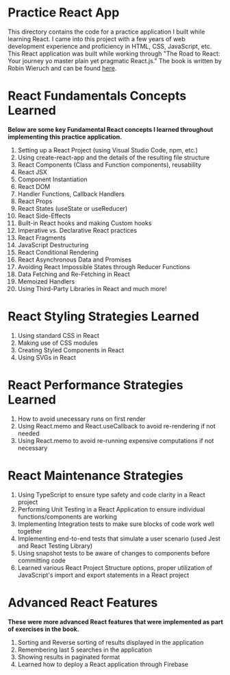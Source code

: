 # Practice React App

This directory contains the code for a practice application I built while learning React. I came into this project with a few years of web development experience and proficiency in HTML, CSS, JavaScript, etc. This React application was built while working through "The Road to React: Your journey yo master plain yet pragmatic React.js." The book is written by Robin Wieruch and can be found [here](https://www.amazon.com/Road-learn-React-pragmatic-React-js-ebook/dp/B077HJFCQX/ref=sr_1_1_sspa?dchild=1&keywords=react%20book&qid=1606535472&sr=8-1-spons&psc=1&spLa=ZW5jcnlwdGVkUXVhbGlmaWVyPUExU0swNzFYWVo0TFQwJmVuY3J5cHRlZElkPUEwNzYwODkzQUo3MjhNUVVQWEE4JmVuY3J5cHRlZEFkSWQ9QTA3OTgzMjNKRUlETTk3NTg2V1Umd2lkZ2V0TmFtZT1zcF9hdGYmYWN0aW9uPWNsaWNrUmVkaXJlY3QmZG9Ob3RMb2dDbGljaz10cnVl).

# React Fundamentals Concepts Learned
**Below are some key Fundamental React concepts I learned throughout implementing this practice application.**
1. Setting up a React Project (using Visual Studio Code, npm, etc.)
2. Using create-react-app and the details of the resulting file structure
3. React Components (Class and Function components), reusability
4. React JSX
5. Component Instantiation
6. React DOM
7. Handler Functions, Callback Handlers
8. React Props
9. React States (useState or useReducer)
10. React Side-Effects
11. Built-in React hooks and making Custom hooks
12. Imperative vs. Declarative React practices
13. React Fragments
14. JavaScript Destructuring
15. React Conditional Rendering
16. React Asynchronous Data and Promises
17. Avoiding React Impossible States through Reducer Functions
18. Data Fetching and Re-Fetching in React
19. Memoized Handlers
20. Using Third-Party Libraries in React and much more!

# React Styling Strategies Learned
1. Using standard CSS in React
2. Making use of CSS modules
3. Creating Styled Components in React
4. Using SVGs in React

# React Performance Strategies Learned
1. How to avoid unecessary runs on first render
2. Using React.memo and React.useCallback to avoid re-rendering if not needed
3. Using React.memo to avoid re-running expensive computations if not necessary

# React Maintenance Strategies
1. Using TypeScript to ensure type safety and code clarity in a React project
2. Performing Unit Testing in a React Application to ensure individual functions/components are working
3. Implementing Integration tests to make sure blocks of code work well together
4. Implementing end-to-end tests that simulate a user scenario (used Jest and React Testing Library)
5. Using snapshot tests to be aware of changes to components before committing code
6. Learned various React Project Structure options, proper utilization of JavaScript's import and export statements in a React project

# Advanced React Features
**These were more advanced React features that were implemented as part of exercises in the book.**
1. Sorting and Reverse sorting of results displayed in the application
2. Remembering last 5 searches in the application
3. Showing results in paginated format
4. Learned how to deploy a React application through Firebase
